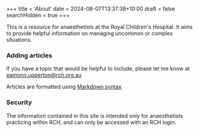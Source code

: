 +++
title = 'About'
date = 2024-08-07T13:37:38+10:00
draft = false
searchHidden = true
+++

This is a resource for anaesthetists at the Royal Children's Hospital. It aims to provide helpful information on managing uncommon or complex situations.

### Adding articles
If you have a topic that would be helpful to include, please let me know at [eamonn.upperton@rch.org.au](mailto:eamonn.upperton@rch.org.au)

Articles are formatted using [Markdown syntax](https://www.markdownguide.org/basic-syntax/)

### Security
The information contained in this site is intended only for anaesthetists practicing within RCH, and can only be accessed with an RCH login.
